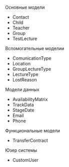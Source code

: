 Основные модели

 - Contact
 - Child
 - Teacher
 - Group
 - TestLecture

Вспомогательные моделии

 - ComunicationType
 - Location
 - GroupLectureType
 - LectureType
 - LostReason
 
 Модели данных
 
 - AvailabilityMatrix
 - TrackData
 - StageDate
 - Email
 - Phone

Функциональные модели

 - TransferContract

Юзер системы

 - CustomUser
